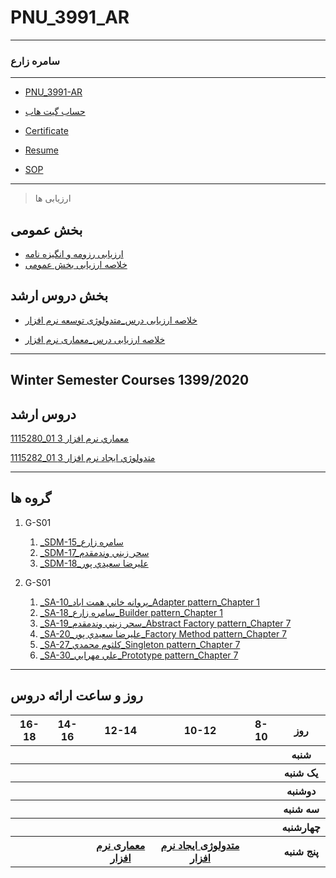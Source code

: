 # PNU_3991_AR
---------
### سامره زارع
 
---
- [PNU_3991-AR](https://github.com/samere-zare/PNU_3991_AR)
- [حساب گیت هاب](https://github.com/samere-zare)
- [Certificate](https://github.com/samere-zare/certificate)

- [Resume](https://samere-zare.github.io/)

- [SOP](https://samere-zare.github.io/SOP/)


------------------
> ارزیابی ها

##  بخش عمومی
- [ارزیابی رزومه و انگیزه نامه]()
- [خلاصه ارزیابی بخش عمومی](https://github.com/samere-zare/PNU_3991_AR/blob/main/General/SZ_GeneralSection_CheckList_AR_3991-converted.pdf)

##  بخش دروس ارشد
- [خلاصه ارزیابی درس_متدولوژی توسعه نرم افزار](https://github.com/samere-zare/PNU_3991_AR/blob/main/SoftwareDevelopmentMethodologies/XX_SoftwareDevelopmentMethodologies_CheckList_AR_3991-converted.pdf)

- [خلاصه ارزیابی درس_معماری نرم افزار](https://github.com/samere-zare/PNU_3991_AR/blob/main/SoftwareArchitecture/XX_SoftwareArchitecture_CheckList_AR_3991-converted%20(1).pdf)


------------------
## Winter Semester Courses 1399/2020

## دروس ارشد

[1115280_01	معماري نرم افزار	3](https://github.com/samere-zare/PNU_3991_AR/tree/main/SoftwareArchitecture)

[1115282_01	متدولوژي ايجاد نرم افزار	3](https://github.com/samere-zare/PNU_3991_AR/tree/main/SoftwareDevelopmentMethodologies)

-------------------

## گروه ها

1. G-S01
    1. [_SDM-15_سامره زارع](https://github.com/AliRazavi-edu/PNU_3991/tree/master/_MSc/SoftwareDevelopmentMethodologies/1115282_01/15_%D8%B3%D8%A7%D9%85%D8%B1%D9%87%20%D8%B2%D8%A7%D8%B1%D8%B9)
    1. [_SDM-17_سحر زيني وندمقدم](https://github.com/AliRazavi-edu/PNU_3991/tree/master/_MSc/SoftwareDevelopmentMethodologies/1115282_01/17_%D8%B3%D8%AD%D8%B1%20%D8%B2%D9%8A%D9%86%D9%8A%20%D9%88%D9%86%D8%AF%D9%85%D9%82%D8%AF%D9%85)         
    1. [_SDM-18_عليرضا سعيدي پور](https://github.com/AliRazavi-edu/PNU_3991/tree/master/_MSc/SoftwareDevelopmentMethodologies/1115282_01/18_%D8%B9%D9%84%D9%8A%D8%B1%D8%B6%D8%A7%20%D8%B3%D8%B9%D9%8A%D8%AF%D9%8A%20%D9%BE%D9%88%D8%B1) 
       
1. G-S01
     1. [_SA-10_پروانه خاني همت اباد_Adapter pattern_Chapter 1](https://github.com/AliRazavi-edu/PNU_3991/tree/master/_MSc/SoftwareArchitecture/1115280_01/10_%D9%BE%D8%B1%D9%88%D8%A7%D9%86%D9%87%20%D8%AE%D8%A7%D9%86%D9%8A%20%D9%87%D9%85%D8%AA%20%D8%A7%D8%A8%D8%A7%D8%AF)   
    1. [_SA-18_سامره زارع_Builder pattern_Chapter 1](https://github.com/AliRazavi-edu/PNU_3991/tree/master/_MSc/SoftwareArchitecture/1115280_01/18_%D8%B3%D8%A7%D9%85%D8%B1%D9%87%20%D8%B2%D8%A7%D8%B1%D8%B9) 
    1. [_SA-19_سحر زيني وندمقدم_Abstract Factory pattern_Chapter 7](https://github.com/AliRazavi-edu/PNU_3991/tree/master/_MSc/SoftwareArchitecture/1115280_01/19_%D8%B3%D8%AD%D8%B1%20%D8%B2%D9%8A%D9%86%D9%8A%20%D9%88%D9%86%D8%AF%D9%85%D9%82%D8%AF%D9%85)       
    1. [_SA-20_عليرضا سعيدي پور_Factory Method pattern_Chapter 7](https://github.com/AliRazavi-edu/PNU_3991/tree/master/_MSc/SoftwareArchitecture/1115280_01/20_%D8%B9%D9%84%D9%8A%D8%B1%D8%B6%D8%A7%20%D8%B3%D8%B9%D9%8A%D8%AF%D9%8A%20%D9%BE%D9%88%D8%B1)    
    1. [_SA-27_كلثوم محمدي_Singleton pattern_Chapter 7](https://github.com/AliRazavi-edu/PNU_3991/tree/master/_MSc/SoftwareArchitecture/1115280_01/27_%D9%83%D9%84%D8%AB%D9%88%D9%85%20%D9%85%D8%AD%D9%85%D8%AF%D9%8A) 
    1. [_SA-30_علي مهرايي_Prototype pattern_Chapter 7](https://github.com/AliRazavi-edu/PNU_3991/tree/master/_MSc/SoftwareArchitecture/1115280_01/30_%D8%B9%D9%84%D9%8A%20%D9%85%D9%87%D8%B1%D8%A7%D9%8A%D9%8A) 
       
--------------
## روز و ساعت ارائه دروس

<table style="width:100%">
  <tr>
    <th >16-18</th>
    <th >14-16</th>
    <th >12-14</th>
    <th>10-12</th>
    <th>8-10</th>
    <th>روز</th>
  </tr>
  <tr>
    <th ></th>
    <th ></th>
    <th ></th>
    <th></th>
    <th></th>
    <th>شنبه</th>
  </tr>
   <tr>
    <th ></th>
    <th ></th>
    <th></th>
    <th></th>
    <th ></th>
    <th>یک شنبه</th>
  </tr>
   <tr>
     <th ></th>
     <th ></th>
     <th></th>
     <th></th>
    <th ></th>   
    <th>دوشنبه</th>
  </tr>
   <tr>
    <th ></th>
    <th ></th>
    <th></th>
    <th></th>
    <th ></th>
    <th>سه شنبه</th>
  </tr>
   <tr>
    <th ></th>
    <th ></th>
    <th></th>
    <th></th>
     <th ></th>
    <th>چهارشنبه</th>
  </tr>
   <tr>
    <th ></th>
     <th ></th>
     <th ><a  href="https://github.com/AliRazavi-edu/PNU_3991/tree/master/_MSc/SoftwareArchitecture">معماری نرم افزار</a></th>
     <th><a  href="https://github.com/AliRazavi-edu/PNU_3991/tree/master/_MSc/SoftwareDevelopmentMethodologies">متدولوژی ایجاد نرم افزار</a></th>
    <th><a></a></th>
    <th>پنج شنبه</th>
  </tr>
</table>
